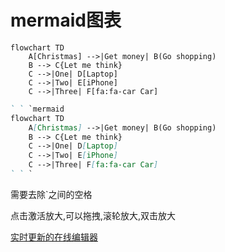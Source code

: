 # mermaid图表

```mermaid
flowchart TD
    A[Christmas] -->|Get money| B(Go shopping)
    B --> C{Let me think}
    C -->|One| D[Laptop]
    C -->|Two| E[iPhone]
    C -->|Three| F[fa:fa-car Car]
```

```markdown
` ` `mermaid
flowchart TD
    A[Christmas] -->|Get money| B(Go shopping)
    B --> C{Let me think}
    C -->|One| D[Laptop]
    C -->|Two| E[iPhone]
    C -->|Three| F[fa:fa-car Car]
` ` `
```

需要去除`之间的空格

点击激活放大,可以拖拽,滚轮放大,双击放大

[实时更新的在线编辑器](https://mermaid.live/edit)
